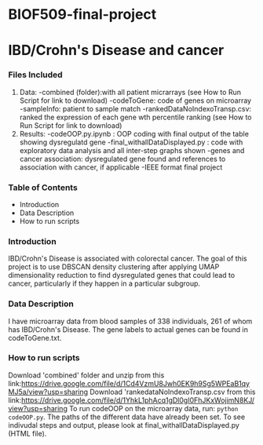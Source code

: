 # BIOF509-final-project
# IBD/Crohn's Disease and cancer

### Files Included
1. Data: 
  -combined (folder):with all patient micrarrays (see How to Run Script for link to download)
  -codeToGene: code of genes on microarray 
  -sampleInfo: patient to sample match
  -rankedDataNoIndexoTransp.csv: ranked the expression of each gene wth percentile ranking (see How to Run Script for link to download)
2. Results:
  -codeOOP.py.ipynb : OOP coding with final output of the table showing dysregulatd gene
  -final_withallDataDisplayed.py : code with exploratory data analysis and all inter-step graphs shown
  -genes and cancer association: dysregulated gene found and references to association with cancer, if applicable
  -IEEE format final project

### Table of Contents
- Introduction 
- Data Description
- How to run scripts

### Introduction
IBD/Crohn's Disease is associated with colorectal cancer. The goal of this project is to use DBSCAN density clustering after applying UMAP
dimensionality reduction to find dysregulated genes that could lead to cancer, particularly if they happen in a particular subgroup.

### Data Description
I have microarray data from blood samples of 338 individuals, 261  of whom has IBD/Crohn's Disease. The gene labels to actual genes can be found in codeToGene.txt.

### How to run scripts
Download 'combined' folder and unzip from this link:https://drive.google.com/file/d/1Cd4VzmU8Jwh0EK9h9Sg5WPEaB1qyMJ5a/view?usp=sharing
Download 'rankedataNoIndexoTransp.csv from this link:https://drive.google.com/file/d/1YhkL1phAcq1gDl0gI0FhJKxWojimN8KJ/view?usp=sharing
To run codeOOP on the microarray data, run: `python codeOOP.py`. The paths of the different data have already been set. 
To see indivudal steps and output, please look at final_withallDataDisplayed.py (HTML file).
